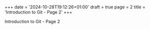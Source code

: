 +++
date = '2024-10-28T19:12:26+01:00'
draft = true
page = 2
title = 'Introduction to Git - Page 2'
+++

<!--  TODO: use short to make pages short and accessible on click -->
<!-- TODO: use a number or filename to order the pages -->

Introduction to Git - Page 2
